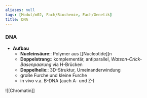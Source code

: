 ```yaml
---
aliases: null
tags: [Modul/m02, Fach/Biochemie, Fach/Genetik]
title: DNA
---
```

### DNA
- **Aufbau**
	- **Nucleinsäure**:: Polymer aus [[Nucleotide]]n
	- **Doppelstrang**:: komplementär, antiparallel, *Watson-Crick-Basenpaarung* via H-Brücken
	- **Doppelhelix**:: 3D-Struktur, Umeinanderwindung
	- große Furche und kleine Furche
	- in vivo v.a. B-DNA (auch A- und Z-)

![[Chromatin]]
